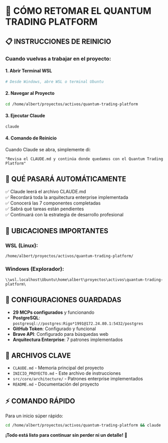 # 🚀 CÓMO RETOMAR EL QUANTUM TRADING PLATFORM

## 📋 INSTRUCCIONES DE REINICIO

### **Cuando vuelvas a trabajar en el proyecto:**

#### 1. **Abrir Terminal WSL**
```bash
# Desde Windows, abre WSL o terminal Ubuntu
```

#### 2. **Navegar al Proyecto**
```bash
cd /home/albert/proyectos/activos/quantum-trading-platform
```

#### 3. **Ejecutar Claude**
```bash
claude
```

#### 4. **Comando de Reinicio**
Cuando Claude se abra, simplemente di:
```
"Revisa el CLAUDE.md y continúa donde quedamos con el Quantum Trading Platform"
```

## 🎯 **QUÉ PASARÁ AUTOMÁTICAMENTE**

✅ Claude leerá el archivo CLAUDE.md  
✅ Recordará toda la arquitectura enterprise implementada  
✅ Conocerá las 7 componentes completadas  
✅ Sabrá qué tareas están pendientes  
✅ Continuará con la estrategia de desarrollo profesional  

## 📁 **UBICACIONES IMPORTANTES**

### **WSL (Linux):**
```
/home/albert/proyectos/activos/quantum-trading-platform/
```

### **Windows (Explorador):**
```
\\wsl.localhost\Ubuntu\home\albert\proyectos\activos\quantum-trading-platform\
```

## 🔧 **CONFIGURACIONES GUARDADAS**

- **29 MCPs configurados** y funcionando
- **PostgreSQL**: `postgresql://postgres:Rigo*1991@172.24.80.1:5432/postgres`
- **GitHub Token**: Configurado y funcional
- **Brave API**: Configurado para búsquedas web
- **Arquitectura Enterprise**: 7 patrones implementados

## 📝 **ARCHIVOS CLAVE**

- `CLAUDE.md` - Memoria principal del proyecto
- `INICIO_PROYECTO.md` - Este archivo de instrucciones
- `src/core/architecture/` - Patrones enterprise implementados
- `README.md` - Documentación del proyecto

## ⚡ **COMANDO RÁPIDO**

Para un inicio súper rápido:
```bash
cd /home/albert/proyectos/activos/quantum-trading-platform && claude
```

**¡Todo está listo para continuar sin perder ni un detalle! 🚀**
